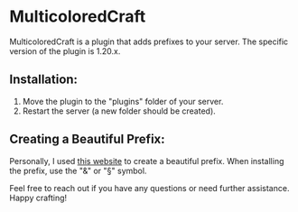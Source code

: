 # MulticoloredCraft

MulticoloredCraft is a plugin that adds prefixes to your server. The specific version of the plugin is 1.20.x.

## Installation:

1. Move the plugin to the "plugins" folder of your server.
2. Restart the server (a new folder should be created).

## Creating a Beautiful Prefix:

Personally, I used [this website](https://www.birdflop.com/resources/rgb/) to create a beautiful prefix. When installing the prefix, use the "&" or "§" symbol.

Feel free to reach out if you have any questions or need further assistance. Happy crafting!
